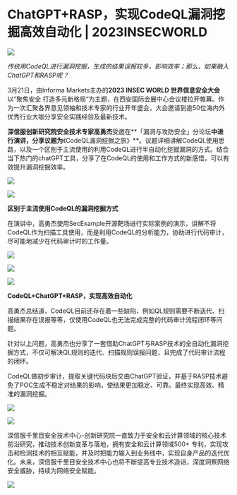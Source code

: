 # ChatGPT+RASP，实现CodeQL漏洞挖掘高效自动化 | 2023INSECWORLD
![](https://github.com/D0n9/paper_archive/blob/main/paper/picture/2023/4/09affddc-19c6-4529-ae58-0416e73162c7.gif?raw=true)

_传统用CodeQL进行漏洞挖掘，生成的结果误报较多，影响效率；那么，如果融入ChatGPT和RASP呢？_

3月21日，由Informa Markets主办的**2023 INSEC WORLD 世界信息安全大会**以“聚焦安全 打造多元新格局“为主题，在西安国际会展中心会议楼拉开帷幕。作为一次汇聚各界意见领袖和技术专家的行业开年盛会，大会邀请到逾50位海内外优秀行业大咖分享安全实践经验及最新技术。

**深信服创新研究院安全技术专家高勇杰**受邀在**「漏洞与攻防安全」分论坛**中进行演讲，分享议题为**《CodeQL漏洞挖掘之旅》**。议题详细讲解CodeQL使用思路，以及一个区别于主流使用的利用CodeQL进行半自动化挖掘漏洞的方式。结合当下热门的chatGPT工具，分享了在CodeQL的使用和工作方式的新感悟，可以有效提升漏洞挖掘效率。

![](https://github.com/D0n9/paper_archive/blob/main/paper/picture/2023/4/949a085b-d2bb-4198-8b36-e0c19210ad40.jpeg?raw=true)

![](https://github.com/D0n9/paper_archive/blob/main/paper/picture/2023/4/dd7861fb-a844-4011-87c9-ff8601398514.gif?raw=true)

**区别于主流使用CodeQL的漏洞挖掘方式**

在演讲中，高勇杰使用SecExample开源靶场进行实际案例的演示，讲解不将CodeQL作为扫描工具使用，而是利用CodeQL的分析能力，协助进行代码审计，尽可能地减少在代码审计时的工作量。  

![](https://github.com/D0n9/paper_archive/blob/main/paper/picture/2023/4/b8a7bdda-de1a-4c81-a060-17570ecf2745.jpeg?raw=true)

![](https://github.com/D0n9/paper_archive/blob/main/paper/picture/2023/4/1d0a74bf-ea54-4ad4-b7db-5ff60543b7d4.jpeg?raw=true)

![](https://github.com/D0n9/paper_archive/blob/main/paper/picture/2023/4/06c3c506-511d-4a69-b78b-4e44839483e0.gif?raw=true)

**CodeQL+ChatGPT+RASP，实现高效自动化**

高勇杰总结道，CodeQL目前还存在着一些缺陷，例如QL规则需要不断迭代、扫描结果存在误报等等，仅使用CodeQL也无法完成完整的代码审计流程闭环等问题。  

针对以上问题，高勇杰也分享了一套借助ChatGPT与RASP技术的全自动化漏洞挖掘方式，不仅可解决QL规则的迭代、扫描规则误报问题，且完成了代码审计流程的闭环。

CodeQL做初步审计，提取关键代码块后交由ChatGPT验证，并基于RASP技术避免了POC生成不稳定对结果的影响，使结果更加稳定、可靠。最终实现高效、精准的漏洞挖掘。

![](https://github.com/D0n9/paper_archive/blob/main/paper/picture/2023/4/e5cc6161-3edc-4e94-b6de-73e5033d6e74.jpeg?raw=true)

![](https://github.com/D0n9/paper_archive/blob/main/paper/picture/2023/4/bb45cd60-061d-42bc-99fe-6074a6bd6672.gif?raw=true)

  
深信服千里目安全技术中心-创新研究院一直致力于安全和云计算领域的核心技术前沿研究，推动技术创新变革与落地，拥有安全和云计算领域500+ 专利，实现攻击和检测技术的相互赋能，并及时把能力输入到业务线中，实现自身产品的迭代优化。未来，深信服千里目安全技术中心也将不断提高专业技术造诣，深度洞察网络安全威胁，持续为网络安全赋能。

![](https://github.com/D0n9/paper_archive/blob/main/paper/picture/2023/4/686d229c-5679-4e24-8650-8a1364b3cd90.jpeg?raw=true)